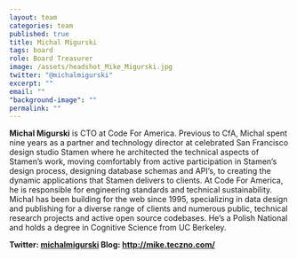 ```yaml
---
layout: team
categories: team
published: true
title: Michal Migurski
tags: board
role: Board Treasurer
image: /assets/headshot_Mike_Migurski.jpg
twitter: "@michalmigurski"
excerpt: ""
email: ""
"background-image": ""
permalink: ""
---
```



**Michal Migurski** is CTO at Code For America. Previous to CfA, Michal spent nine years as a partner and technology director at celebrated San Francisco design studio Stamen where he architected the technical aspects of Stamen’s work, moving comfortably from active participation in Stamen’s design process, designing database schemas and API’s, to creating the dynamic applications that Stamen delivers to clients. At Code For America, he is responsible for engineering standards and technical sustainability. Michal has been building for the web since 1995, specializing in data design and publishing for a diverse range of clients and numerous public, technical research projects and active open source codebases. He’s a Polish National and holds a degree in Cognitive Science from UC Berkeley.

**Twitter: [michalmigurski](https://twitter.com/michalmigurski) Blog: http://mike.teczno.com/**
